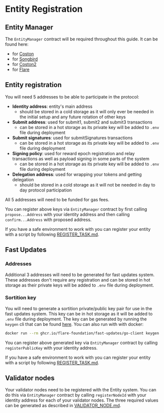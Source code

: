 # Entity Registration

## Entity Manager

The `EntityManager` contract will be required throughout this guide. It can be
found here:

- for
  [Coston](https://coston-explorer.flare.network/address/0x60A848E5Da796D741e559c170E851FC813061217?tab=write_contract)
- for
  [Songbird](https://songbird-explorer.flare.network/address/0x46C417D0760198E94fee455CE0e223262a3D0049/write-contract#address-tabs)
- for
  [Coston2](https://coston2-explorer.flare.network/address/0xE62c5557210a5D095BfC2fDc8B2b5D64609cfDf1?tab=write_contract)
- for
  [Flare](https://flare-explorer.flare.network/address/0x134b3311C6BdeD895556807a30C7f047D99DfdC2)

## Entity registration

You will need 5 addresses to be able to participate in the protocol:

- **Identity address**: entity's main address
  - should be stored in a cold storage as it will only ever be needed in the
    initial setup and any future rotation of other keys
- **Submit address**: used for submit1, submit2 and submit3 transactions
  - can be stored in a hot storage as its private key will be added to `.env`
    file during deployment
- **Submit signatures**: used for submitSignatures transactions
  - can be stored in a hot storage as its private key will be added to `.env`
    file during deployment
- **Signing policy**: used for reward epoch registration and relay transactions
  as well as payload signing in some parts of the system
  - can be stored in a hot storage as its private key will be added to `.env`
    file during deployment
- **Delegation address**: used for wrapping your tokens and getting delegation
  - should be stored in a cold storage as it will not be needed in day to day
    protocol participation

All 5 addresses will need to be funded for gas fees.

You can register above keys via `EntityManager` contract by first calling
`propose...Address` with your identity address and then calling
`confirm...Address` with proposed address.

If you have a safe environment to work with you can register your entity with a
script by following [REGISTER_TASK.md](REGISTER_TASK.md).

## Fast Updates

### Addresses

Additional 3 addresses will need to be generated for fast updates system. These
addresses don't require any registration and can be stored in hot storage as
their private keys will be added to `.env` file during deployment.

### Sortition key

You will need to generate a sortition private/public key pair for use in the
fast updates system. This key can be in hot storage as it will be added to
`.env` file during deployment. The key can be generated by running the `keygen`
cli that can be found
[here](https://github.com/flare-foundation/fast-updates/blob/main/go-client/keygen/keygen.go).
You can also run with with docker:

```bash
docker run --rm ghcr.io/flare-foundation/fast-updates/go-client keygen
```

You can register above generated key via `EntityManager` contract by calling
`registerPublicKey` with your identity address.

If you have a safe environment to work with you can register your entity with a
script by following [REGISTER_TASK.md](REGISTER_TASK.md).

## Validator nodes

Your validator nodes need to be registered with the Entity system. You can do
this via `EntityManager` contract by calling `registerNodeId` with your identity
address for each of your validator nodes. The three required values can be
generated as described in [VALIDATOR_NODE.md](VALIDATOR_NODE.md).
